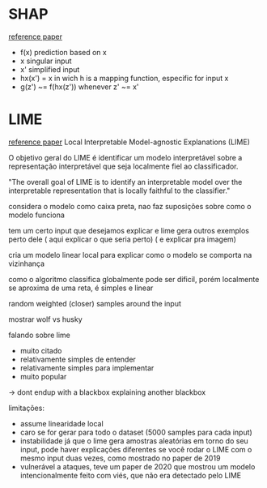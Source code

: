 # SHAP
[reference paper](https://repositorium.sdum.uminho.pt/bitstream/1822/23526/1/nsensitivity2.pdf)
* f(x) prediction based on x
* x singular input
* x' simplified input
* hx(x') = x  in wich h is a mapping function, especific for input x
* g(z') ~= f(hx(z'))  whenever z' ~= x'





# LIME
[reference paper](https://arxiv.org/pdf/1602.04938.pdf)
Local Interpretable Model-agnostic Explanations (LIME)

O objetivo geral do LIME é identificar um modelo interpretável sobre a representação interpretável que seja localmente fiel ao classificador.


"The overall goal of LIME is to identify an interpretable model over the interpretable representation that is locally faithful to the classifier."

considera o modelo como caixa preta, nao faz suposições sobre como o modelo funciona
 
 tem um certo input que desejamos explicar e lime gera outros exemplos perto dele
 ( aqui explicar o que seria perto)
 ( e explicar pra imagem)
 
 cria um modelo linear local para explicar como o modelo se comporta na vizinhança
 
 
 
 como o algoritmo classifica globalmente pode ser dificil, porém localmente se aproxima de uma reta, é simples e linear
 
 random weighted (closer) samples around the input
  
  
  mostrar wolf vs husky
  
  
falando sobre lime
- muito citado
- relativamente simples de entender
- relativamente simples para implementar
- muito popular


-> dont endup with a blackbox explaining another blackbox


limitações:
- assume linearidade local
- caro se for gerar para todo o dataset (5000 samples para cada input)
- instabilidade já que o lime gera amostras aleatórias em torno do seu input, pode haver explicações diferentes se você rodar o LIME com o mesmo input duas vezes, como mostrado no paper de 2019
- vulnerável a ataques, teve um paper de 2020 que mostrou um modelo intencionalmente feito com viés, que não era detectado pelo LIME

